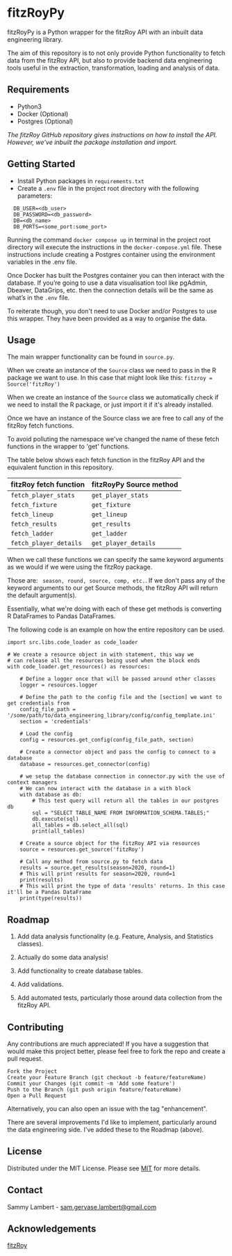 # fitzRoyPy

fitzRoyPy is a Python wrapper for the fitzRoy API with an inbuilt data engineering library.

The aim of this repository is to not only provide Python functionality to fetch data from the fitzRoy API, 
but also to provide backend data engineering tools useful in the extraction, transformation, loading and 
analysis of data.

## Requirements

* Python3
* Docker (Optional)
* Postgres (Optional)

*The fitzRoy GitHub repository gives instructions on how to install the API. 
However, we've inbuilt the package installation and import.*

## Getting Started

* Install Python packages in ```requirements.txt```
* Create a ```.env``` file in the project root directory with the following parameters:
```
  DB_USER=<db_user>
  DB_PASSWORD=<db_password>
  DB=<db_name>
  DB_PORTS=<some_port:some_port>
```

Running the command ``` docker compose up ``` in terminal in the project root directory will 
execute the instructions in the ```docker-compose.yml``` file. These instructions include creating a Postgres container using the environment variables in the .env file.

Once Docker has built the Postgres container you can then interact with the database. If you’re going to use a data visualisation tool like pgAdmin, Dbeaver, DataGrips, etc. then the connection details will be the same as what’s in the ```.env``` file.

To reiterate though, you don't need to use Docker and/or Postgres to use this wrapper. They have been provided as a way to organise the data.

## Usage
The main wrapper functionality can be found in ```source.py```.

When we create an instance of the ```Source``` class we need to pass in the R package we want to use. 
In this case that might look like this: ``` fitzroy = Source('fitzRoy') ```

When we create an instance of the ``Source`` class we automatically check if we need to install the R package, or just import it if it's already installed.

Once we have an instance of the Source class we are free to call any of the fitzRoy fetch functions.

To avoid polluting the namespace we've changed the name of these fetch functions in the wrapper to 'get' functions. 

The table below shows each fetch function in the fitzRoy API and the equivalent function in this repository. 

fitzRoy fetch function | fitzRoyPy Source method |
--- | --- |
```fetch_player_stats``` | ```get_player_stats``` |
```fetch_fixture``` | ```get_fixture``` |
```fetch_lineup``` | ```get_lineup``` |
```fetch_results``` | ```get_results``` |
```fetch_ladder``` | ```get_ladder``` |
```fetch_player_details``` | ```get_player_details``` |

When we call these functions we can specify the same keyword arguments as we would if we were using the fitzRoy package.

Those are: ``` season, round, source, comp, etc.```. If we don't pass any of the keyword arguments to our get Source methods, the fitzRoy API will return the default argument(s).

Essentially, what we're doing with each of these get methods is converting R DataFrames to Pandas DataFrames.

The following code is an example on how the entire repository can be used.

```
import src.libs.code_loader as code_loader

# We create a resource object in with statement, this way we
# can release all the resources being used when the block ends
with code_loader.get_resources() as resources:
    
    # Define a logger once that will be passed around other classes
    logger = resources.logger

    # Define the path to the config file and the [section] we want to get credentials from
    config_file_path = '/some/path/to/data_engineering_library/config/config_template.ini'
    section = 'credentials'

    # Load the config 
    config = resources.get_config(config_file_path, section)

    # Create a connector object and pass the config to connect to a database
    database = resources.get_connector(config)

    # we setup the database connection in connector.py with the use of context managers
    # We can now interact with the database in a with block
    with database as db:
        # This test query will return all the tables in our postgres db
        sql = "SELECT TABLE_NAME FROM INFORMATION_SCHEMA.TABLES;"
        db.execute(sql)
        all_tables = db.select_all(sql)
        print(all_tables)

    # Create a source object for the fitzRoy API via resources 
    source = resources.get_source('fitzRoy')
    
    # Call any method from source.py to fetch data
    results = source.get_results(season=2020, round=1)
    # This will print results for season=2020, round=1
    print(results)
    # This will print the type of data 'results' returns. In this case it'll be a Pandas DataFrame
    print(type(results))
```

## Roadmap

1) Add data analysis functionality (e.g. Feature, Analysis, and Statistics classes).

2) Actually do some data analysis!

3) Add functionality to create database tables.

4) Add validations.

5) Add automated tests, particularly those around data collection from the fitzRoy API.

## Contributing
Any contributions are much appreciated! If you have a suggestion that would make this project better, 
please feel free to fork the repo and create a pull request. 

    Fork the Project
    Create your Feature Branch (git checkout -b feature/featureName)
    Commit your Changes (git commit -m 'Add some feature')
    Push to the Branch (git push origin feature/featureName)
    Open a Pull Request

Alternatively, you can also open an issue with the tag "enhancement".

There are several improvements I'd like to implement, particularly around the data engineering side. I've added these
to the Roadmap (above).

## License
Distributed under the MIT License. Please see [MIT](https://choosealicense.com/licenses/mit/) for more details.

## Contact
Sammy Lambert - sam.gervase.lambert@gmail.com

## Acknowledgements
[fitzRoy](https://github.com/jimmyday12/fitzRoy)

